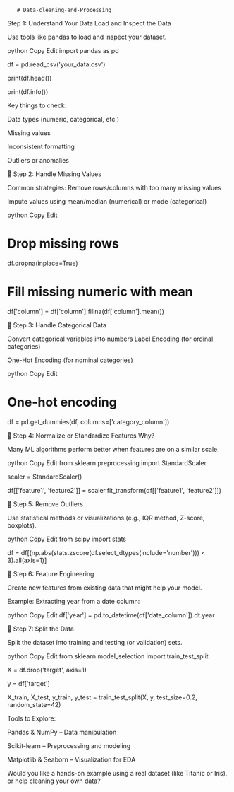        # Data-cleaning-and-Processing

 Step 1: Understand Your Data
Load and Inspect the Data

Use tools like pandas to load and inspect your dataset.

python
Copy
Edit
import pandas as pd

df = pd.read_csv('your_data.csv')

print(df.head())

print(df.info())

Key things to check:

Data types (numeric, categorical, etc.)

Missing values

Inconsistent formatting

Outliers or anomalies

🔹 Step 2: Handle Missing Values

Common strategies:
Remove rows/columns with too many missing values

Impute values using mean/median (numerical) or mode (categorical)

python
Copy
Edit
# Drop missing rows

df.dropna(inplace=True)

# Fill missing numeric with mean

df['column'] = df['column'].fillna(df['column'].mean())


🔹 Step 3: Handle Categorical Data

Convert categorical variables into numbers
Label Encoding (for ordinal categories)

One-Hot Encoding (for nominal categories)

python
Copy
Edit
# One-hot encoding
df = pd.get_dummies(df, columns=['category_column'])

🔹 Step 4: Normalize or Standardize Features
Why?

Many ML algorithms perform better when features are on a similar scale.

python
Copy
Edit
from sklearn.preprocessing import StandardScaler

scaler = StandardScaler()

df[['feature1', 'feature2']] = scaler.fit_transform(df[['feature1', 'feature2']])

🔹 Step 5: Remove Outliers

Use statistical methods or visualizations (e.g., IQR method, Z-score, boxplots).

python
Copy
Edit
from scipy import stats

df = df[(np.abs(stats.zscore(df.select_dtypes(include='number'))) < 3).all(axis=1)]


🔹 Step 6: Feature Engineering

Create new features from existing data that might help your model.

Example: Extracting year from a date column:

python
Copy
Edit
df['year'] = pd.to_datetime(df['date_column']).dt.year


🔹 Step 7: Split the Data

Split the dataset into training and testing (or validation) sets.

python
Copy
Edit
from sklearn.model_selection import train_test_split

X = df.drop('target', axis=1)

y = df['target']

X_train, X_test, y_train, y_test = train_test_split(X, y, test_size=0.2, random_state=42)

Tools to Explore:

Pandas & NumPy – Data manipulation

Scikit-learn – Preprocessing and modeling

Matplotlib & Seaborn – Visualization for EDA

Would you like a hands-on example using a real dataset (like Titanic or Iris), or help cleaning your own data?

